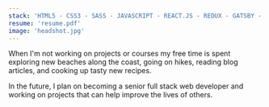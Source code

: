 ```yaml
---
stack: 'HTML5 - CSS3 - SASS - JAVASCRIPT - REACT.JS - REDUX - GATSBY - GRAPHQL - STYLED COMPONENTS - FIREBASE - NODE.JS - EXPRESS.JS'
resume: 'resume.pdf'
image: 'headshot.jpg'
---
```

When I'm not working on projects or courses my free time is spent exploring new beaches along the coast, going on hikes, reading blog articles, and cooking up tasty new recipes.

In the future, I plan on becoming a senior full stack web developer and working on projects that can help improve the lives of others.